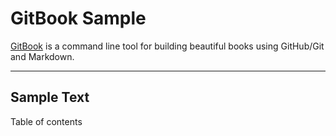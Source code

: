 # GitBook Sample

[GitBook](https://github.com/GitbookIO/gitbook) is a command line tool for building beautiful books using GitHub/Git and Markdown.

---

## Sample Text
Table of contents

